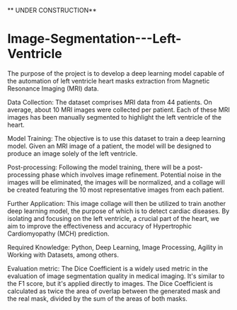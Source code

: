 ** UNDER CONSTRUCTION**

# Image-Segmentation---Left-Ventricle
The purpose of the project is to develop a deep learning model capable of the automation of left ventricle heart masks extraction from Magnetic Resonance Imaging (MRI) data.

Data Collection: The dataset comprises MRI data from 44 patients. On average, about 10
MRI images were collected per patient. Each of these MRI images has been manually
segmented to highlight the left ventricle of the heart.

Model Training: The objective is to use this dataset to train a deep learning model. Given
an MRI image of a patient, the model will be designed to produce an image solely of the
left ventricle.

Post-processing: Following the model training, there will be a post-processing phase
which involves image refinement. Potential noise in the images will be eliminated, the
images will be normalized, and a collage will be created featuring the 10 most
representative images from each patient.

Further Application: This image collage will then be utilized to train another deep learning
model, the purpose of which is to detect cardiac diseases. By isolating and focusing on the
left ventricle, a crucial part of the heart, we aim to improve the effectiveness and accuracy
of Hypertrophic Cardiomyopathy (MCH) prediction.

Required Knowledge: Python, Deep Learning, Image Processing, Agility in Working with
Datasets, among others.

Evaluation metric: The Dice Coefficient is a widely used metric in the evaluation of image
segmentation quality in medical imaging. It's similar to the F1 score, but it's applied directly
to images. The Dice Coefficient is calculated as twice the area of overlap between the
generated mask and the real mask, divided by the sum of the areas of both masks.
